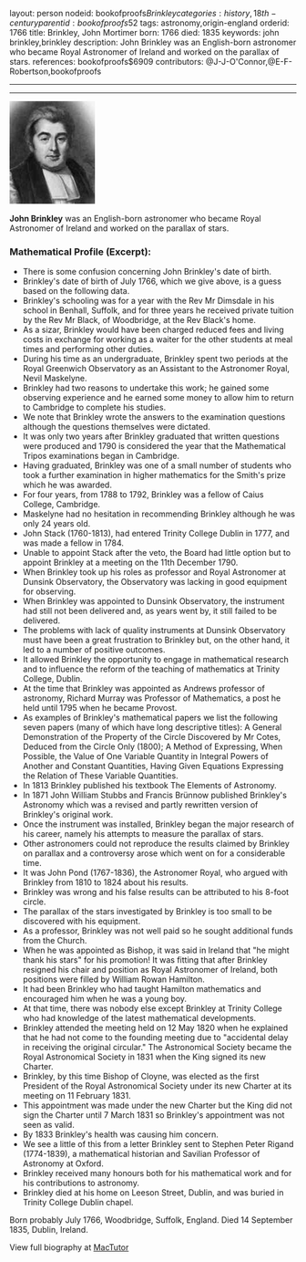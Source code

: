 layout: person
nodeid: bookofproofs$Brinkley
categories: history,18th-century
parentid: bookofproofs$52
tags: astronomy,origin-england
orderid: 1766
title: Brinkley, John Mortimer
born: 1766
died: 1835
keywords: john brinkley,brinkley
description: John Brinkley was an English-born astronomer who became Royal Astronomer of Ireland and worked on the parallax of stars.
references: bookofproofs$6909
contributors: @J-J-O'Connor,@E-F-Robertson,bookofproofs

---



---

![Brinkley.jpg](https://github.com/bookofproofs/bookofproofs.github.io/blob/main/_sources/_assets/images/portraits/Brinkley.jpg?raw=true)

**John Brinkley** was an English-born astronomer who became Royal Astronomer of Ireland and worked on the parallax of stars.

### Mathematical Profile (Excerpt):
* There is some confusion concerning John Brinkley's date of birth.
* Brinkley's date of birth of July 1766, which we give above, is a guess based on the following data.
* Brinkley's schooling was for a year with the Rev Mr Dimsdale in his school in Benhall, Suffolk, and for three years he received private tuition by the Rev Mr Black, of Woodbridge, at the Rev Black's home.
* As a sizar, Brinkley would have been charged reduced fees and living costs in exchange for working as a waiter for the other students at meal times and performing other duties.
* During his time as an undergraduate, Brinkley spent two periods at the Royal Greenwich Observatory as an Assistant to the Astronomer Royal, Nevil Maskelyne.
* Brinkley had two reasons to undertake this work; he gained some observing experience and he earned some money to allow him to return to Cambridge to complete his studies.
* We note that Brinkley wrote the answers to the examination questions although the questions themselves were dictated.
* It was only two years after Brinkley graduated that written questions were produced and 1790 is considered the year that the Mathematical Tripos examinations began in Cambridge.
* Having graduated, Brinkley was one of a small number of students who took a further examination in higher mathematics for the Smith's prize which he was awarded.
* For four years, from 1788 to 1792, Brinkley was a fellow of Caius College, Cambridge.
* Maskelyne had no hesitation in recommending Brinkley although he was only 24 years old.
* John Stack (1760-1813), had entered Trinity College Dublin in 1777, and was made a fellow in 1784.
* Unable to appoint Stack after the veto, the Board had little option but to appoint Brinkley at a meeting on the 11th  December 1790.
* When Brinkley took up his roles as professor and Royal Astronomer at Dunsink Observatory, the Observatory was lacking in good equipment for observing.
* When Brinkley was appointed to Dunsink Observatory, the instrument had still not been delivered and, as years went by, it still failed to be delivered.
* The problems with lack of quality instruments at Dunsink Observatory must have been a great frustration to Brinkley but, on the other hand, it led to a number of positive outcomes.
* It allowed Brinkley the opportunity to engage in mathematical research and to influence the reform of the teaching of mathematics at Trinity College, Dublin.
* At the time that Brinkley was appointed as Andrews professor of astronomy, Richard Murray was Professor of Mathematics, a post he held until 1795 when he became Provost.
* As examples of Brinkley's mathematical papers we list the following seven papers (many of which have long descriptive titles): A General Demonstration of the Property of the Circle Discovered by Mr Cotes, Deduced from the Circle Only (1800); A Method of Expressing, When Possible, the Value of One Variable Quantity in Integral Powers of Another and Constant Quantities, Having Given Equations Expressing the Relation of These Variable Quantities.
* In 1813 Brinkley published his textbook The Elements of Astronomy.
* In 1871 John William Stubbs and Francis Brünnow published Brinkley's Astronomy which was a revised and partly rewritten version of Brinkley's original work.
* Once the instrument was installed, Brinkley began the major research of his career, namely his attempts to measure the parallax of stars.
* Other astronomers could not reproduce the results claimed by Brinkley on parallax and a controversy arose which went on for a considerable time.
* It was John Pond (1767-1836), the Astronomer Royal, who argued with Brinkley from 1810 to 1824 about his results.
* Brinkley was wrong and his false results can be attributed to his 8-foot circle.
* The parallax of the stars investigated by Brinkley is too small to be discovered with his equipment.
* As a professor, Brinkley was not well paid so he sought additional funds from the Church.
* When he was appointed as Bishop, it was said in Ireland that "he might thank his stars" for his promotion! It was fitting that after Brinkley resigned his chair and position as Royal Astronomer of Ireland, both positions were filled by William Rowan Hamilton.
* It had been Brinkley who had taught Hamilton mathematics and encouraged him when he was a young boy.
* At that time, there was nobody else except Brinkley at Trinity College who had knowledge of the latest mathematical developments.
* Brinkley attended the meeting held on 12 May 1820 when he explained that he had not come to the founding meeting due to "accidental delay in receiving the original circular." The Astronomical Society became the Royal Astronomical Society in 1831 when the King signed its new Charter.
* Brinkley, by this time Bishop of Cloyne, was elected as the first President of the Royal Astronomical Society under its new Charter at its meeting on 11 February 1831.
* This appointment was made under the new Charter but the King did not sign the Charter until 7 March 1831 so Brinkley's appointment was not seen as valid.
* By 1833 Brinkley's health was causing him concern.
* We see a little of this from a letter Brinkley sent to Stephen Peter Rigand (1774-1839), a mathematical historian and Savilian Professor of Astronomy at Oxford.
* Brinkley received many honours both for his mathematical work and for his contributions to astronomy.
* Brinkley died at his home on Leeson Street, Dublin, and was buried in Trinity College Dublin chapel.

Born probably July 1766, Woodbridge, Suffolk, England. Died 14 September 1835, Dublin, Ireland.

View full biography at [MacTutor](https://mathshistory.st-andrews.ac.uk/Biographies/Brinkley/)
